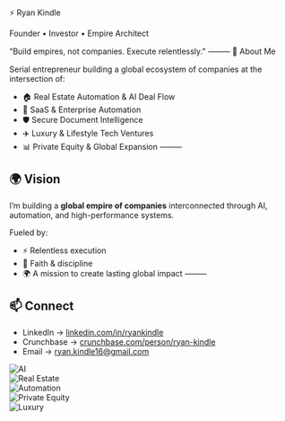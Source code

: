 ⚡ Ryan Kindle

Founder • Investor • Empire Architect

“Build empires, not companies. Execute relentlessly.”
⸻
🚀 About Me

Serial entrepreneur building a global ecosystem of companies at the intersection of:

- 🏠 Real Estate Automation & AI Deal Flow  
- 🤖 SaaS & Enterprise Automation  
- 🛡️ Secure Document Intelligence  
- ✈️ Luxury & Lifestyle Tech Ventures  
- 📊 Private Equity & Global Expansion
⸻
## 🌍 Vision  
I’m building a **global empire of companies** interconnected through AI, automation, and high-performance systems.  

Fueled by:  
- ⚡ Relentless execution  
- 🙏 Faith & discipline  
- 🌍 A mission to create lasting global impact
⸻
## 📫 Connect  
- LinkedIn → [linkedin.com/in/ryankindle](#)  
- Crunchbase → [crunchbase.com/person/ryan-kindle](#)  
- Email → ryan.kindle16@gmail.com

![AI](https://img.shields.io/badge/AI-Empire-blueviolet)  
![Real Estate](https://img.shields.io/badge/Real%20Estate-Global-green)  
![Automation](https://img.shields.io/badge/Automation-Precision-orange)  
![Private Equity](https://img.shields.io/badge/Private%20Equity-Ascendrix-gold)  
![Luxury](https://img.shields.io/badge/Luxury-Biluxr-black)

